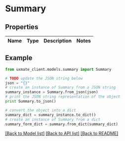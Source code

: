 # Summary


## Properties
Name | Type | Description | Notes
------------ | ------------- | ------------- | -------------

## Example

```python
from uxmate_client.models.summary import Summary

# TODO update the JSON string below
json = "{}"
# create an instance of Summary from a JSON string
summary_instance = Summary.from_json(json)
# print the JSON string representation of the object
print Summary.to_json()

# convert the object into a dict
summary_dict = summary_instance.to_dict()
# create an instance of Summary from a dict
summary_form_dict = summary.from_dict(summary_dict)
```
[[Back to Model list]](../README.md#documentation-for-models) [[Back to API list]](../README.md#documentation-for-api-endpoints) [[Back to README]](../README.md)


